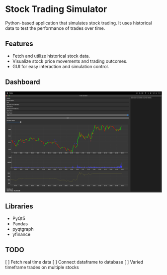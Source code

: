 
# Stock Trading Simulator

Python-based application that simulates stock trading. It uses historical data to test the performance of trades over time.

## Features

- Fetch and utilize historical stock data.
- Visualize stock price movements and trading outcomes.
- GUI for easy interaction and simulation control.

## Dashboard
![Dashboard Preview](img/img.png)

## Libraries

- PyQt5
- Pandas
- pyqtgraph
- yfinance

## TODO

[ ] Fetch real time data
[ ] Connect dataframe to database
[ ] Varied timeframe trades on multiple stocks